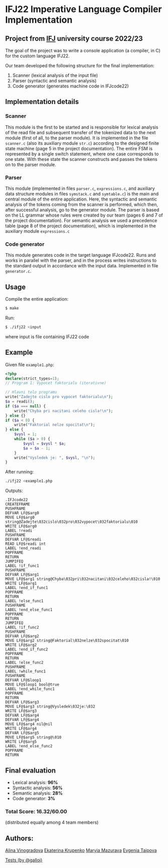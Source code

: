 # IFJ22 Imperative Language Compiler Implementation 

## Project from [IFJ](https://www.fit.vut.cz/study/course/IFJ/.en) university course 2022/23

The goal of the project was to write a console application (a compiler, in C) for the custom language IFJ22.   

Our team developed the following structure for the final implementation:
1. Scanner (lexical analysis of the input file)
2. Parser (syntactic and semantic analysis)
3. Code generator (generates machine code in IFJcode22)

## Implementation details

### Scanner
This module is the first to be started and is responsible for lexical analysis of the read file and subsequent transfer of the tokenized data to the next module (first of all, to the parser module). It is implemented in the file `scanner.c` (also its auxiliary module `str.c`) according to the designed finite state machine (page 5 in the project documentation). The entire FSM is represented by a single switch statement, where one case corresponds to one state. With these state the scanner constructs and passes the tokens on to the parser module. 

### Parser
This module (implemented in files `parser.c`, `expressions.c`, and auxiliary data structure modules in files `symstack.c` and `symtable.c`) is the main and central module of the entire application. Here, the syntactic and semantic analysis of the tokens coming from the scanner is performed, which then, after successful analysis, go to the generator module. The parser is based on the LL grammar whose rules were created by our team (pages 6 and 7 of the project documentation). For semantic analysis we used a precedence table (page 8 of the project documentation), which is implemented in the auxiliary module `expressions.c`

### Code generator 
This module generates code in the target language IFJcode22. Runs and works in parallel with the parser, and in the process writes instructions to the standard output in accordance with the input data. Implemented in file `generator.c`.

## Usage
Compile the entire application:
```bash
$ make
```

Run:
```bash
$ ./ifj22 <input
```
where input is file containing IFJ22 code

## Example
Given file `example1.php`: 
```php
<?php
declare(strict_types=1);
// Program 1: Vypocet faktorialu (iterativne)

// Hlavni telo programu
write("Zadejte cislo pro vypocet faktorialu\n");
$a = readi();
if ($a === null) {
    write("Chyba pri nacitani celeho cisla!\n");
} else {}
if ($a < 0) {
    write("Faktorial nelze spocitat\n");
} else {
    $vysl = 1;
    while ($a > 0) {
        $vysl = $vysl * $a;
        $a = $a - 1;
    }
    write("Vysledek je: ", $vysl, "\n");
}
```
After running:
```bash
./ifj22 <example1.php
```
Outputs:
```
.IFJcode22
CREATEFRAME
PUSHFRAME
DEFVAR LF@$arg0
MOVE LF@$arg0 string@Zadejte\032cislo\032pro\032vypocet\032faktorialu\010
WRITE LF@$arg0
LABEL !readi
PUSHFRAME
DEFVAR LF@$readi
READ LF@$readi int
LABEL !end_readi
POPFRAME
RETURN
JUMPIFEQ
LABEL !if_func1
PUSHFRAME
DEFVAR LF@$arg1
MOVE LF@$arg1 string@Chyba\032pri\032nacitani\032celeho\032cisla!\010
WRITE LF@$arg1
LABEL !end_if_func1
POPFRAME
RETURN
LABEL !else_func1
PUSHFRAME
LABEL !end_else_func1
POPFRAME
RETURN
JUMPIFEQ
LABEL !if_func2
PUSHFRAME
DEFVAR LF@$arg2
MOVE LF@$arg2 string@Faktorial\032nelze\032spocitat\010
WRITE LF@$arg2
LABEL !end_if_func2
POPFRAME
RETURN
LABEL !else_func2
PUSHFRAME
LABEL !while_func1
PUSHFRAME
DEFVAR LF@$loop1
MOVE LF@$loop1 bool@true
LABEL !end_while_func1
POPFRAME
RETURN
DEFVAR LF@$arg3
MOVE LF@$arg3 string@Vysledek\032je:\032
WRITE LF@$arg3
DEFVAR LF@$arg4
DEFVAR LF@$arg4
MOVE LF@$arg4 nil@nil
WRITE LF@$arg4
DEFVAR LF@$arg5
MOVE LF@$arg5 string@\010
WRITE LF@$arg5
LABEL !end_else_func2
POPFRAME
RETURN
```
## Final evaluation

- Lexical analysis: **96%**
- Syntactic analysis: **56%**
- Semantic analysis: **28%**
- Code generator: **3%**

### Total Score: 16.32/60.00
(distributed equally among 4 team members)

## Authors:
[Alina Vinogradova](https://github.com/jsemaljaa)
[Ekaterina Krupenko](https://github.com/sirotka)
[Maryia Mazurava](https://github.com/maryia-mazurava)
[Evgenia Taipova](https://github.com/evgenia-taipova)    

[Tests (by @galloj)](https://github.com/galloj/IFJ22_Tester)

